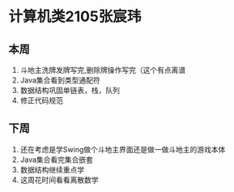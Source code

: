 # 计算机类2105张宸玮

## 本周
1. 斗地主洗牌发牌写完,删除牌操作写完（这个有点离谱
2. Java集合看到类型通配符
3. 数据结构巩固单链表，栈，队列
4. 修正代码规范

## 下周
1. 还在考虑是学Swing做个斗地主界面还是做一做斗地主的游戏本体
2. Java集合看完集合嵌套
3. 数据结构继续重点学
4. 这周花时间看看离散数学

